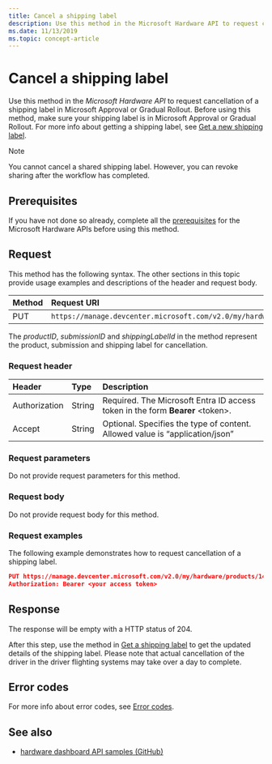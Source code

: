 ```yaml
---
title: Cancel a shipping label
description: Use this method in the Microsoft Hardware API to request cancellation of a shipping label in Microsoft Approval or Gradual Rollout.
ms.date: 11/13/2019
ms.topic: concept-article
---
```


# Cancel a shipping label

Use this method in the *Microsoft Hardware API* to request cancellation of a shipping label in Microsoft Approval or Gradual Rollout. Before using this method, make sure your shipping label is in Microsoft Approval or Gradual Rollout. For more info about getting a shipping label, see [Get a new shipping label](get-a-shipping-label.md).

> [!NOTE]
> You cannot cancel a shared shipping label. However, you can revoke sharing after the workflow has completed.

## Prerequisites

If you have not done so already, complete all the [prerequisites](dashboard-api.md) for the Microsoft Hardware APIs before using this method.

## Request

This method has the following syntax. The other sections in this topic provide usage examples and descriptions of the header and request body.

| Method | Request URI |
|:--|:--|
| PUT | `https://manage.devcenter.microsoft.com/v2.0/my/hardware/products/{productID}/submissions/{submissionId}/shippingLabels/{shippingLabelId}/cancel` |

The *productID*, *submissionID* and *shippingLabelId* in the method represent the product, submission and shipping label for cancellation.

### Request header

| Header | Type | Description |
|:--|:--|:--|
| Authorization | String | Required. The Microsoft Entra ID access token in the form **Bearer** \<token\>. |
| Accept | String | Optional. Specifies the type of content. Allowed value is “application/json” |

### Request parameters

Do not provide request parameters for this method.

### Request body

Do not provide request body for this method.

### Request examples

The following example demonstrates how to request cancellation of a shipping label.

```json
PUT https://manage.devcenter.microsoft.com/v2.0/my/hardware/products/14461751976964156/submissions/1152921504621467600/shippingLabels/1152921504606980300/cancel HTTP/1.1
Authorization: Bearer <your access token>
```

## Response

The response will be empty with a HTTP status of 204.

After this step, use the method in [Get a shipping label](get-a-shipping-label.md) to get the updated details of the shipping label. Please note that actual cancellation of the driver in the driver flighting systems may take over a day to complete.

## Error codes

For more info about error codes, see [Error codes](get-product-data.md#error-codes).

## See also

- [hardware dashboard API samples (GitHub)](https://aka.ms/hpc_async_api_samples)
